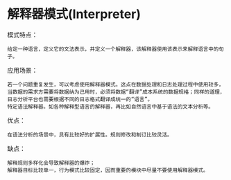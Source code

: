# 解释器模式(Interpreter)

模式特点：

    给定一种语言，定义它的文法表示，并定义一个解释器，该解释器使用该表示来解释语言中的句子。

应用场景：

    若一个问题重复发生，可以考虑使用解释器模式。这点在数据处理和日志处理过程中使用较多，当数据的需求方需要将数据纳为己用时，必须将数据“翻译”成本系统的数据规格；同样的道理，日志分析平台也需要根据不同的日志格式翻译成统一的“语言”。
    特定语法解释器。如各种解释型语言的解释器，再比如自然语言中基于语法的文本分析等。

优点：
    
    在语法分析的场景中，具有比较好的扩展性。规则修改和制订比较灵活。

缺点：
    
    解释规则多样化会导致解释器的爆炸；
    解释器目标比较单一，行为模式比较固定，因而重要的模块中尽量不要使用解释器模式。
